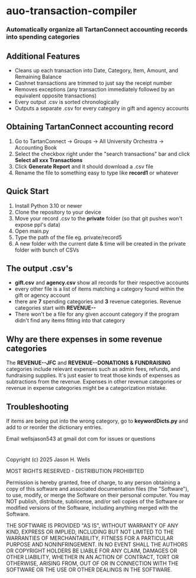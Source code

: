 # auo-transaction-compiler

### Automatically organize all TartanConnect accounting records into spending categories

## Additional Features
- Cleans up each transaction into Date, Category, Item, Amount, and Remaining Balance
- Cashnet transactions are trimmed to just say the receipt number
- Removes exceptions (any transaction immediately followed by an equivalent opposite transactions)
- Every output .csv is sorted chronologically
- Outputs a separate .csv for every category in gift and agency accounts

## Obtaining TartanConnect accounting record
1. Go to TartanConnect -> Groups -> All University Orchestra -> Accounting Book
2. Select the checkbox right under the "search transactions" bar and click **Select all xxx Transactions**
3. Click **Generate Report** and it should download a .csv file
4. Rename the file to something easy to type like **record1** or whatever

## Quick Start
1. Install Python 3.10 or newer
2. Clone the repository to your device
3. Move your record .csv to the **private** folder (so that git pushes won't expose ppl's data)
3. Open main.py
4. Type the path of the file eg. private/record5
4. A new folder with the current date & time will be created in the private folder with bunch of CSVs

## The output .csv's
- **gift.csv** and **agency.csv** show all records for their respective accounts
- every other file is a list of items matching a category found within the gift or agency account
- there are **7** spending categories and **3** revenue categories. Revenue categories start with **REVENUE--**
- There won't be a file for any given account category if the program didn't find any items fitting into that category

## Why are there expenses in some revenue categories
The **REVENUE--JFC** and **REVENUE--DONATIONS & FUNDRAISING** categories include relevant expenses such as admin fees, refunds,
and fundraising supplies. It's just easier to treat those kinds of expenses as subtractions from the revenue. Expenses in other
revenue categories or revenue in expense categories might be a categorization mistake.

## Troubleshooting
If items are being put into the wrong category, go to **keywordDicts.py** and add to or reorder
the dictionary entries.

Email wellsjason543 at gmail dot com for issues or questions

#

Copyright (c) 2025 Jason H. Wells

MOST RIGHTS RESERVED - DISTRIBUTION PROHIBITED

Permission is hereby granted, free of charge, to any person 
obtaining a copy of this software and associated documentation 
files (the "Software"), to use, modify, or merge the Software on 
their personal computer. You may NOT publish, distribute, sublicense, 
and/or sell copies of the Software or modified versions of the Software, 
including anything merged with the Software.

THE SOFTWARE IS PROVIDED "AS IS", WITHOUT WARRANTY OF ANY KIND, 
EXPRESS OR IMPLIED, INCLUDING BUT NOT LIMITED TO THE WARRANTIES 
OF MERCHANTABILITY, FITNESS FOR A PARTICULAR PURPOSE AND 
NONINFRINGEMENT. IN NO EVENT SHALL THE AUTHORS OR COPYRIGHT 
HOLDERS BE LIABLE FOR ANY CLAIM, DAMAGES OR OTHER LIABILITY, 
WHETHER IN AN ACTION OF CONTRACT, TORT OR OTHERWISE, ARISING 
FROM, OUT OF OR IN CONNECTION WITH THE SOFTWARE OR THE USE OR 
OTHER DEALINGS IN THE SOFTWARE.